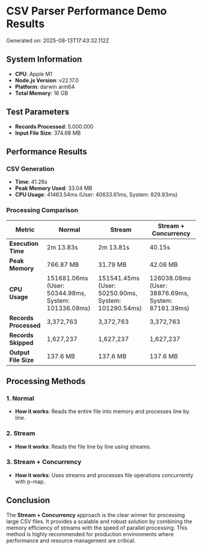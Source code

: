 # CSV Parser Performance Demo Results

Generated on: 2025-08-13T17:43:32.112Z

## System Information
- **CPU**: Apple M1
- **Node.js Version**: v22.17.0
- **Platform**: darwin arm64
- **Total Memory**: 16 GB

## Test Parameters
- **Records Processed**: 5.000.000
- **Input File Size**: 374.68 MB

## Performance Results

### CSV Generation
- **Time**: 41.26s
- **Peak Memory Used**: 33.04 MB
- **CPU Usage**: 41463.54ms (User: 40633.61ms, System: 829.93ms)

### Processing Comparison

| Metric              | Normal | Stream | Stream + Concurrency |
|---------------------|-----------------|-----------------|-----------------|
| **Execution Time**  | 2m 13.83s | 2m 13.81s | 40.15s |
| **Peak Memory**     | 766.87 MB | 31.79 MB | 42.06 MB |
| **CPU Usage**       | 151681.06ms (User: 50344.98ms, System: 101336.08ms) | 151541.45ms (User: 50250.90ms, System: 101290.54ms) | 126038.08ms (User: 38876.69ms, System: 87161.39ms) |
| **Records Processed** | 3,372,763 | 3,372,763 | 3,372,763 |
| **Records Skipped**   | 1,627,237 | 1,627,237 | 1,627,237 |
| **Output File Size**  | 137.6 MB | 137.6 MB | 137.6 MB |

## Processing Methods

### 1. Normal
- **How it works**: Reads the entire file into memory and processes line by line.

### 2. Stream
- **How it works**: Reads the file line by line using streams.

### 3. Stream + Concurrency
- **How it works**: Uses streams and processes file operations concurrently with p-map.

## Conclusion

The **Stream + Concurrency** approach is the clear winner for processing large CSV files. It provides a scalable and robust solution by combining the memory efficiency of streams with the speed of parallel processing. This method is highly recommended for production environments where performance and resource management are critical.
